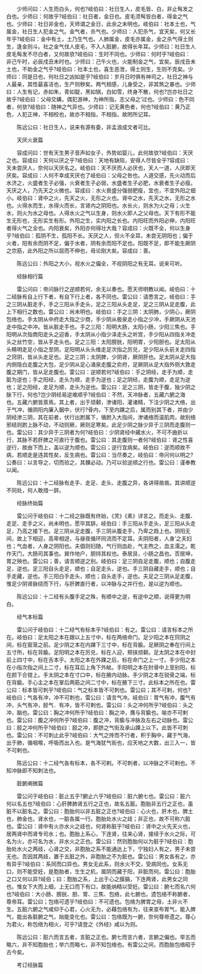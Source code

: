 <!-- { "loadSidebar": true } -->
　　少师问曰：人生而白头，何也?岐伯曰：社日生人，皮毛皆、白，非止髩发之白也。少师曰：何故乎?岐伯曰：社日者，金日也。皮毛须髩皆白者，得金之气也。少师曰：社日非金也，天师谓之金日，此余之未明也。岐伯曰：社本土也，气属金，社日生人犯金之气。金气者，杀气也。少师曰：人犯杀气，宜天矣，何又长年乎?岐伯曰：金中有土，土乃生气也。人肺属金，皮毛亦属金，金之杀气得土则生，逢金则斗。社之金气伐人皮毛，不入人脏腑，故得长年耳。少师曰：社日生人皮毛髩发不尽白者，又何故欤?岐伯曰：生时不同也。少师曰：何时乎?岐伯曰：非己午时，必辰戌丑未时也。少师曰：己午火也，火能制金之气，宜矣。辰戌丑未土也，不助金之气乎?岐伯曰：社本土也，喜生恶泄，得土则生，生则不克矣。少师曰：同是日也，何社日之凶如是乎?岐伯曰：岁月日时俱有神司之，社日之神与人最亲，其性最喜洁也，生产则秽矣。两气相感，儿身受之，非其煞之暴也。少师曰：人生有记，赤如朱，青如靛，黑如锅，白如雪，终身不散，何也?岂亦社日之故乎?岐伯曰：父母交媾，偶犯游神，为神所指，志父母之’过也。少师曰：色不同者，何欤?岐伯曰：随神之气异也。少师曰：记无黄色者，何也?岐伯曰：黄乃正色，人犯正神，不相校也，故亦不相指，不相指，故罔所记耳。

　　陈远公曰：社日生人，说来有源有委，非孟浪成文者可比。

　　天厌火衰篇

　　容成问曰：世有天生男子音声如女子，外势如婴儿，此何故欤?岐伯曰：天厌之也。容成曰：天何以厌之乎?岐伯曰：天地有缺陷，安得人尽皆全乎?容成曰：天未尝厌人，奈何以天厌名之。岐伯曰：天不厌而人必厌也，天人一道，人厌即天厌矣。容成曰：人何不幸成天厌也了岐伯曰：父母之咎也。人道交感，先火动而后水济之，火盛者生子必强，火衰者生子必弱，水盛者生子必肥，水衰者生子必瘦。天厌之人，乃先天之火微也。容成曰：水火衰盛分强弱肥瘦，宜也，不宜外阳之细小。岐伯曰：肾中之火，先天之火，无形之火也。肾中之水，先天之水，无形之水也。火得水而生，水得火而长，言肾内之阴阳也。水长火，则水为火之母；火生水，则火为水之母也。人得水火之气以生身，则水火即人之父母也。天下有形不能生无形也，无形实生有形。外阳之生，实内阳之长也。内阳旺而外阳必伸，内阳旺者得火气之全也。内阳衰矣，外阳亦何得壮大哉？容成曰：火既不全，何以生身乎?岐伯曰：孤阴不生，孤阳不长。天厌之人，但火不全耳，未尝无阴阳也；偏于火者，阳有余而阴不足，偏于水者，阴有余而阳不足也。阳既不足，即不能生厥阴之宗筋，此外阳之所以屈而不伸也，毋论刚大矣。容成曰：善。

　　陈远公曰：外阳之大小，视水火之偏全，不视阴阳之有无耳。说来可听。

　　经脉相行篇

　　雷公问曰：帝问脉行之逆顺若何，余无以奏也。愿天师明教以闻。岐伯曰：十二经脉有自上行下者，有自下行上者，各不同也。雷公曰：请悉言之。岐伯曰：手之三阴从脏走手，手之三阳从手走头，足之三阳从头走足，足之三阴从足走腹，此上下相行之数也。雷公曰：尚未明也。岐伯曰：手之三阴：太阴肺，少阴心，厥阴包络也。手太阴从中府走大指之少商，手少阴从极泉走小指之少冲，手厥阴从天池走中指之中冲。皆从脏走手也。手之三阳：阳明大肠，太阳小肠，少阳三焦也。手阳明从次指商阳走头之迎香，手太阴从小指少泽走头之听宫，手少阳从四指关冲走头之丝竹空，皆从手走头也。足之三阳：太阳膀胱，阳明胃，少阳胆也。足太阳从头睛明走足小指之至阴，足阳明从头头维走足次指之厉兑，足少阳从头前关走四指之窍阴，皆从头走足也。足之三阴；太阴脾，少阴肾，厥阴肝也。足太阴从足大指内侧隐白走腹之大包，足少阴从足心涌泉走腹之俞府，足厥阴从足大指外侧大敦走腹之期门，皆从足走腹也。雷公曰：逆顺若何?岐伯曰：手之阴经，走手为顺，走脏为逆也；手之阳经，走头为顺，走手为逆也；足之阴经，走腹为顺，走足为逆也；足之阳经，走足为顺，走头为逆也。雷公曰：足之三阴，皆走于腹，独少阴之脉下行，何也?岂少阴经易逆难顺乎?岐伯曰：不然，天冲脉者，五藏六腑之海也。五藏六腑皆禀焉。其上者，出于颃颡，渗诸阳，灌诸精，下注少阴之大络，出于气冲，循阴阳内廉入胭中，伏行?骨内，下至内踝之后，属而别其下者，并由少阴经渗三阴，其在前者，伏行出跗属下，循跗入大指间，渗诸络而温肌肉，故别络邪结则跗上脉不动，不动则厥，厥则足寒矣。此足少阴之脉少异于三阴而走腹则一也。雷公曰：其少异于三阴者为何?岐伯曰：少阴肾经中藏水火，不可不曲折以行，其脉不若肝脾之可直行于腹也。雷公曰：其走腹则一者何?岐伯曰：肾之性喜逆行，故由下而上，盖以逆为顺也。雷公曰；逆行宜病矣。岐伯曰：逆而顺故不病，若顺走是违其性矣，反生病也。雷公曰：当尽奏之，岐伯曰：帝问何以明之?公奏曰：以言导之，切而验之，其髁必动。乃可以验逆顺之行也。雷公曰：谨奉教以闻。

　　陈远公曰：十二经脉有走手、走足、走头、走腹之异，各讲得凿凿。其讲顺逆不同处，何人敢措一辞。

　　经脉终始篇

　　雷公问于岐伯曰：十二经之脉既有终始，《灵》《素》详言之。而走头、走腹、走足、走手之义，尚未明也，愿毕其辞。岐伯曰：手三阳从手走头，足三阳从头走足，乃高之接下也。足三阴从足走腹，手三阴从腹走手，乃卑之趋上也。阴阳无间，故上下相迎，高卑相迓，与昼夜循环同流而不定耳。夫阴阳者，人身’之夫妇也；气血者，人身之阴阳也。夫倡则妇随，气行则血赴，气主煦之，血主濡之。乾作天门，大肠司其事也。巽作地户，胆持其权也。泰居艮，小肠之昌也。否居坤，胃之殃也。雷公曰；善，请言顺逆之别。岐伯曰：足三阴自足走腹，顺也；自腹走足，逆也。足三阳自头走足，顺也；自足走头，逆也。手三阴自藏走手，顺也；自手走藏，逆也。手三阳白手走头，顺也；自头走手，逆也。夫足之三阴从足走腹，惟足少阴肾脉绕而下行，与肝脾直行者，以冲脉与之并行也，是以逆为顺也。

　　陈远公曰：十二经有头腹手足之殊，有顺中之逆，有逆中之顺，说得更为明白。

　　经气本标篇

　　雷公问于岐伯曰：十二经气有标本乎?岐伯曰：有之。雷公曰：请言标本之所在。岐伯曰：足太阳之本在跟以上五寸中，标在两络命门。足少阳之本在窍阴之间，标在窗笼之前。足少阴之本在内踝下三寸中，标在背腧。足厥阴之奉在行间上五寸所，标在背腧。足阳明之本在厉兑，标在人迎，颊挟颃颡。足太阴之本在中封前上四寸中，标在舌本乎。太阳之本在外踝之后，标在命门之上一寸。手少阳之本在小指次指之间上二寸，标在耳后上角下外眦。手阳明之本在肘骨中上至别阳，标在颜下合钳上。手太阴之本在寸口中，标在腋内动脉。手少阴之本在锐骨之端，标在背腧。手心主之本在掌后两筋之间二寸中，标在腋下三寸。此标本之所在也。雷公曰：标本皆可刺乎?岐伯曰：气之标本皆不可刺也。雷公曰；其不可剌，何也?岐伯曰；气各有冲，冲不可刺也，雷公曰：请言气冲。岐伯曰：胃气有冲，腹气有冲，头气有冲，胫气．有冲，皆不可剌也。雷公曰：头之冲何所乎?岐伯曰：头之冲，脑也。雷公曰：胸之冲何所乎?岐伯曰：胸之冲，膺与背腧也。喻亦不可剌也。雷公曰：腹之冲何所乎?岐伯曰：腹之冲，背腧与冲脉及左右之动脉也。雷公曰：胫之冲何所乎?岐伯曰：胫之冲，即脐之气街及承山踝上以下。此皆不可刺也。雷公曰：不可刺止此乎?岐伯曰：大气之抟而不行者，积于胸中，藏于气海，出于肺，循咽喉，呼吸而出入也。是气海犹气街也，应天地之大数，出三入一，皆不可剌也。

　　陈远公曰：十二经气各有标本，各不可剌。不可刺者，以冲脉之不可剌也。不知冲脉即不知刺法也。

　　脏腑阐微篇

　　雷公问于岐伯曰：脏止五乎?腑止六乎?岐伯曰：脏六腑七也。雷公曰：脏六何以名五也?岐伯曰：心肝脾肺肾五行之正也，故名五脏。胞胎非五行之正也，虽脏不以脏名之。雷公曰：胞胎何以非五脏之正也?岐伯曰：心火也，肝木也，脾土也，肺金也，肾水也，一脏各属一行。胞胎处水火之歧；非正也，故不可称六脏也。雷公曰：肾中有火亦水火之歧也，何肾称脏乎?岐伯曰：肾中之火先天火也，居两肾中而肾专司水；也。胞胎上系心，下连肾，往来心肾，接续于水火之际，可名为火，亦可名为水，非水火之正也。雷公曰：然则胞胎何以为脏乎?岐伯曰：胞胎处水火之两歧，心肾之交，非胞胎之系不能通达上下，宁独妇人有之，男子未尝无也。吾因其两歧，置于五脏之外，非胞胎之不为脏也。雷公曰：男女各有之，亦有异乎?岐伯曰：系同而口异也。男女无此系，则水火不交，受病同也。女系无口，则不能受妊，是胞胎者，生生之机，属阴而藏于阳，非脏而何。雷公曰：胞胎之口又何以异?岐伯；曰：胞胎之系，上出于心之膜膈，下连两肾，此男女之同也。惟女下大而上细，上无口而下有口，故能纳精以受妊。雷公曰：腑七而名六何也?岐伯曰：大小肠、膀胱、胆、胃、三焦、包络，此七腑也。遗包络不称腑者，尊帝耳。雷公曰；包络可遗乎?岐伯曰：不可遗也。包络为脾胃之母，土非火不生。五脏六腑之气咸仰于心君，心火无为，必藉包络有为，往来宣布胃气，能入脾气，能出各脏腑之气，始能变化也。雷公曰：包络既为一腑，奈何尊帝遗之。尊心为君火，称包络为相火，可乎?请登之《外经》咸以为则。

　　陈远公曰：脏六而言五者，言脏之正也。腑七而言六者，言腑之偏也。举五而略六，非不知胞胎也；举六而略七，非不知包络也。有雷公之间，而胞胎包络昭于古今矣。

　　考订经脉篇

